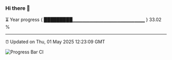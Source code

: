 ### Hi there 👋

⏳ Year progress { █████████▁▁▁▁▁▁▁▁▁▁▁▁▁▁▁▁▁▁▁▁▁ } 33.02 %

---

⏰ Updated on Thu, 01 May 2025 12:23:09 GMT

![Progress Bar CI](https://github.com/code-lakshay/GitHub-Actions-Demo/workflows/Progress%20Bar%20CI/badge.svg)
